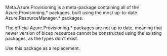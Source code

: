 Meta.Azure.Provisioning is a meta-package containing all of the Azure.Provisioning.* packages, built using the most up-to-date Azure.ResourceManager.* packages.

The official Azure.Provisioning.* packages are not up to date, meaning that newer version of bicep resources cannot be constructed using the existing packages, as the types don't exist.

Use this package as a replacement.
